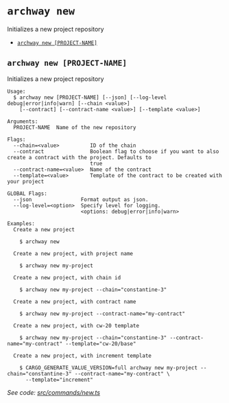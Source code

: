 `archway new`
=============

Initializes a new project repository

* [`archway new [PROJECT-NAME]`](#archway-new-project-name)

## `archway new [PROJECT-NAME]`

Initializes a new project repository

```
Usage:
  $ archway new [PROJECT-NAME] [--json] [--log-level debug|error|info|warn] [--chain <value>]
    [--contract] [--contract-name <value>] [--template <value>]

Arguments:
  PROJECT-NAME  Name of the new repository

Flags:
  --chain=<value>          ID of the chain
  --contract               Boolean flag to choose if you want to also create a contract with the project. Defaults to
                           true
  --contract-name=<value>  Name of the contract
  --template=<value>       Template of the contract to be created with your project

GLOBAL Flags:
  --json                Format output as json.
  --log-level=<option>  Specify level for logging.
                        <options: debug|error|info|warn>

Examples:
  Create a new project

    $ archway new

  Create a new project, with project name

    $ archway new my-project

  Create a new project, with chain id

    $ archway new my-project --chain="constantine-3"

  Create a new project, with contract name

    $ archway new my-project --contract-name="my-contract"

  Create a new project, with cw-20 template

    $ archway new my-project --chain="constantine-3" --contract-name="my-contract" --template="cw-20/base"

  Create a new project, with increment template

    $ CARGO_GENERATE_VALUE_VERSION=full archway new my-project --chain="constantine-3" --contract-name="my-contract" \
      --template="increment"
```

_See code: [src/commands/new.ts](https://github.com/archway-network/cli/blob/v2.1.0-rc.1/src/commands/new.ts)_
